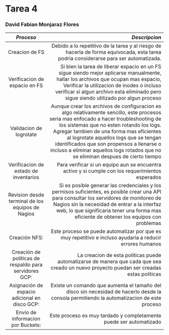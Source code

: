# Tarea 4
### David Fabian Monjaraz Flores
|*Proceso*|*Descripcion*|
|:---:|---:|
|Creacion de FS|Debido a lo repetitivo de la tarea y al riesgo de hacerla de forma equivocada, esta tarea podria considerarse para ser automatizada.|
|Verificacion de espacio en FS|Si bien la tarea de liberar espacio en un FS sigue siendo mejor aplicarse manualmente, hallar los archivos que ocupan mas espacio, Verificar la utilizacion de inodes o incluso verificar si algun archivo esta eliminado pero sigue siendo utilizado por algun proceso|
|Validacion de logrotate|Aunque crear los archivos de configuracion es algo relativamente sencillo, este procesos seria mas enfocado a hacer troubleshooting de los sistemas que no esten rotando los logs. Agregar tambien de una forma mas eficientes al logrotate aquellos logs que se tengan identificados que son propensos a llenarse o incluso a eliminar aquellos logs rotados que no se eliminan despues de cierto tiempo|
|Verificacion de estado de inventarios|Para verificar si un equipo aun se encuentra activo y si cumple con los requerimientos esperados|
|Revision desde terminal de los equipos de Nagios|Si es posible generar las credenciales y los permisos suficientes, es posible crear una API para consultar los servidores de monitoreo de Nagios sin la necesidad de entrar a la interfaz web, lo que significaria tener una forma mas eficiente de obtener los equipos con problemas|
| Creación NFS: | Este proceso se puede automatizar por que es muy repetitivo e incluso ayudaria a reducir errores humanos |
| Creación de politicas de respaldo para servidores GCP: | La creacion de esta politicas puede automatizarse de manera que cada que sea creado un nuevo proyecto puedan ser creadas estas politicas|
| Asignación de espacio adicional en disco GCP: | Existe un comando que aumenta el tamaño del disco sin necesidad de hacerlo desde la consola permitiendo la automatizacion de este proceso |
| Envio de informacion por Buckets: | Este proceso es muy tardado y completamente puede ser automatizado |
